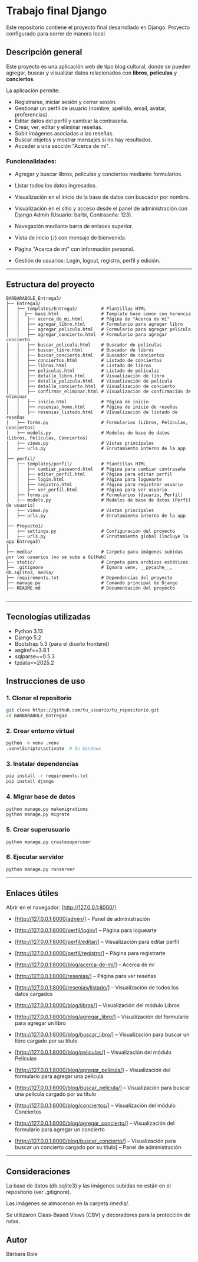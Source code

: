 # Trabajo final Django

Este repositorio contiene el proyecto final desarrollado en Django.
Proyecto configurado para correr de manera local.

## Descripción general

Este proyecto es una aplicación web de tipo blog cultural, donde se pueden agregar, buscar y visualizar datos relacionados con **libros**, **películas** y **conciertos**.

La aplicación permite:

- Registrarse, iniciar sesión y cerrar sesión.
- Gestionar un perfil de usuario (nombre, apellido, email, avatar, preferencias).
- Editar datos del perfil y cambiar la contraseña.
- Crear, ver, editar y eliminar reseñas.
- Subir imágenes asociadas a las reseñas.
- Buscar objetos y mostrar mensajes si no hay resultados.
- Acceder a una sección "Acerca de mí".

### Funcionalidades:

- Agregar y buscar libros, películas y conciertos mediante formularios.
- Listar todos los datos ingresados.
- Visualización en el inicio de la base de datos con buscador por nombre.
- Visualización en el sitio y acceso desde el panel de administración con Django Admin (Usuario: barbi, Contraseña: 123).
- Navegación mediante barra de enlaces superior.

- Vista de inicio (`/`) con mensaje de bienvenida.
- Página "Acerca de mí" con información personal.
- Gestión de usuarios: Login, logout, registro, perfil y edición.

---

## Estructura del proyecto

```
BARBARABOLE_Entrega3/
├── Entrega3/
│   ├── templates/Entrega3/         # Plantillas HTML
│   │  ├── base.html                # Template base común con herencia
│   │   ├── acerca_de_mi.html       # Página de "Acerca de mí"
│   │   ├── agregar_libro.html      # Formulario para agregar libro
│   │   ├── agregar_pelicula.html   # Formulario para agregar película
│   │   ├── agregar_concierto.html  # Formulario para agregar concierto
│   │   ├── buscar_pelicula.html    # Buscador de películas
│   │   ├── buscar_libro.html       # Buscador de libros
│   │   ├── buscar_concierto.html   # Buscador de conciertos
│   │   ├── conciertos.html         # Listado de conciertos
│   │   ├── libros.html             # Listado de libros
│   │   ├── peliculas.html          # Listado de películas
│   │   ├── detalle_libro.html      # Visualización de libro
│   │   ├── detalle_pelicula.html   # Visualización de película
│   │   ├── detalle_concierto.html  # Visualización de concierto
│   │   ├── confirmar_eliminar.html # Visualización de confirmación de eliminar
│   │   ├── inicio.html             # Página de inicio
│   │   ├── resenias_home.html      # Página de inicio de reseñas
│   │   ├── resenias_listado.html   # VIsualización de listado de reseñas
│   ├── forms.py                    # Formularios (Libros, Películas, Conciertos)
│   ├── models.py                   # Modelos de base de datos (Libros, Películas, Conciertos)
│   ├── views.py                    # Vistas principales
│   ├── urls.py                     # Enrutamiento interno de la app
│
├── perfil/
│   ├── templates/perfil/           # Plantillas HTML
│   │   ├── cambiar_password.html   # Página para cambiar contraseña
│   │   ├── editar_perfil.html      # Página para editar perfil
│   │   ├── login.html              # Página para loguearte
│   │   ├── registro.html           # Página para registrar usuario
│   │   ├── ver_perfil.html         # Página para ver usuario
│   ├── forms.py                    # Formularios (Usuario, Perfil)
│   ├── models.py                   # Modelos de base de datos (Perfil de usuario)
│   ├── views.py                    # Vistas principales
│   ├── urls.py                     # Enrutamiento interno de la app
│
├── Proyecto1/
│   ├── settings.py                 # Configuración del proyecto
│   ├── urls.py                     # Enrutamiento global (incluye la app Entrega3)
│
├── media/                          # Carpeta para imágenes subidas por los usuarios (no se sube a GitHub)
├── static/                         # Carpeta para archivos estáticos
├── .gitignore                      # Ignora venv, __pycache__, db.sqlite3, media/
├── requirements.txt                # Dependencias del proyecto
├── manage.py                       # Comando principal de Django
├── README.md                       # Documentación del proyecto


```

---

## Tecnologías utilizadas

- Python 3.13
- Django 5.2
- Bootstrap 5.3 (para el diseño frontend)
- asgiref==3.8.1
- sqlparse==0.5.3
- tzdata==2025.2


## Instrucciones de uso

### 1. Clonar el repositorio
```bash
git clone https://github.com/tu_usuario/tu_repositorio.git
cd BARBARABOLE_Entrega3
```

### 2. Crear entorno virtual 
```bash
python -m venv .venv
.venv\Scripts\activate  # En Windows
```

### 3. Instalar dependencias
```bash
pip install -r requirements.txt
pip install django
```

### 4. Migrar base de datos
```bash
python manage.py makemigrations
python manage.py migrate
```

### 5. Crear superusuario
```bash
python manage.py createsuperuser
```

### 6. Ejecutar servidor
```bash
python manage.py runserver
```

---

## Enlaces útiles

Abrir en el navegador: [http://127.0.0.1:8000/]

- [http://127.0.0.1:8000/admin/] – Panel de administración
- [http://127.0.0.1:8000/perfil/login/] – Página para loguearte
- [http://127.0.0.1:8000/perfil/editar/] – Visualización para editar perfil
- [http://127.0.0.1:8000/perfil/registro/] – Página para registrarte

- [http://127.0.0.1:8000/blog/acerca-de-mi/] – Acerca de mí
- [http://127.0.0.1:8000/resenias/] – Página para ver reseñas
- [http://127.0.0.1:8000/resenias/listado/] – Visualización de todos los datos cargados

- [http://127.0.0.1:8000/blog/libros/] – Visualización del módulo Libros
- [http://127.0.0.1:8000/blog/agregar_libro/] – Visualización del formulario para agregar un libro
- [http://127.0.0.1:8000/blog/buscar_libro/] – Visualización para buscar un libro cargado por su título

- [http://127.0.0.1:8000/blog/peliculas/] – Visualización del módulo Películas
- [http://127.0.0.1:8000/blog/agregar_pelicula/] – Visualización del formulario para agregar una pelicula
- [http://127.0.0.1:8000/blog/buscar_pelicula/] – Visualización para buscar una película cargado por su título

- [http://127.0.0.1:8000/blog/conciertos/] – Visualización del módulo Conciertos
- [http://127.0.0.1:8000/blog/agregar_concierto/] – Visualización del formulario para agregar un concierto
- [http://127.0.0.1:8000/blog/buscar_concierto/] – Visualización para buscar un concierto cargado por su título] – Panel de administración

---

## Consideraciones
La base de datos (db.sqlite3) y las imágenes subidas no están en el repositorio (ver .gitignore).

Las imágenes se almacenan en la carpeta /media/.

Se utilizaron Class-Based Views (CBV) y decoradores para la protección de rutas.

## Autor
Bárbara Bole